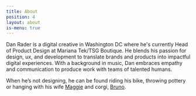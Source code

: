 ```yaml
---
title: About
position: 4
layout: about
is-menu: true
---
```


Dan Rader is a digital creative in Washington DC where he's currently Head of Product Design at Mariana Tek/TSG Boutique. He blends his passion for design, ux, and development to translate brands and products into impactful digital experiences. With a background in music, Dan embraces empathy and communication to produce work with teams of talented humans.

When he’s not designing, he can be found riding his bike, throwing pottery or hanging with his wife [Maggie](https://www.maggiegermano.com) and corgi, [Bruno](https://www.instagram.com/bruno.the.corg/).
